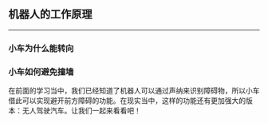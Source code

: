 ## 机器人的工作原理

***

### 小车为什么能转向

### 小车如何避免撞墙
在前面的学习当中，我们已经知道了机器人可以通过声纳来识别障碍物，所以小车借此可以实现避开前方障碍的功能。在现实当中，这样的功能还有更加强大的版本：无人驾驶汽车。让我们一起来看看吧！
